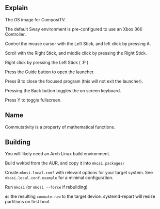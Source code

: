 ## Explain
The OS image for ComposiTV.

The default Sway environment is pre-configured to use an Xbox 360 Controller.

Control the mouse cursor with the Left Stick, and left click by pressing A.

Scroll with the Right Stick, and middle click by pressing the Right Stick.

Right click by pressing the Left Stick ( :P ).

Press the Guide button to open the launcher.

Press B to close the focused program (this will not exit the launcher).

Pressing the Back button toggles the on screen keyboard.

Press Y to toggle fullscreen.

## Name
Commutativity is a property of mathematical functions.

## Building
You will likely need an Arch Linux build environment.

Build wvkbd from the AUR,
and copy it into `mkosi.packages/`

Create `mkosi.local.conf` with relevant options for your target system.
See `mkosi.local.conf.example` for a minimal configuration.

Run `mkosi` (or `mkosi --force` if rebuilding)

`dd` the resulting `commute.raw` to the target device.
systemd-repart will resize partitions on first boot.
